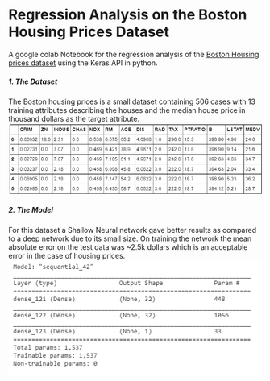 # Regression Analysis on the Boston Housing Prices Dataset

A google colab Notebook for the regression analysis of the [Boston Housing prices dataset](http://lib.stat.cmu.edu/datasets/boston) using the Keras API in python.

##### 1. The Dataset
The Boston housing prices is a small dataset containing 506 cases with 13 training attributes describing the houses and the median house price in thousand dollars as the target attribute.
<img src="./boston.png" />

##### 2. The Model
For this dataset a Shallow Neural network gave better results as compared to a deep network due to its small size. On training the network the mean absolute error on the test data was ~2.5k dollars which  is an acceptable error in the case of housing prices.
<img src="./model_summary.png" />
